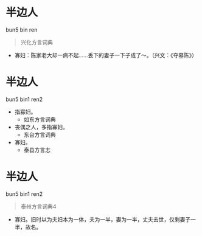# 半边人
bun5 bin ren
> 兴化方言词典
- 寡妇：陈家老大却一病不起……丢下的妻子一下子成了～。（兴文：《夺墓陈》）

# 半边人
bun5 bin1 ren2
+ 指寡妇。
  * 如东方言词典
+ 丧偶之人，多指寡妇。
  * 东台方言词典
+ 寡妇。
  * 泰县方言志

# 半边人
bun5 bin1 ren2
> 泰州方言词典4
- 寡妇。旧时以为夫妇本为一体，夫为一半，妻为一半，丈夫去世，仅剩妻子一半，故名。
